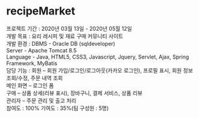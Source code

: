 # recipeMarket
프로젝트 기간 : 2020년 03월 13일 - 2020년 05월 12일<br>
개발 목표 : 요리 레시피 및 재료 구매 커뮤니티 사이트<br>
개발 환경 : DBMS - Oracle DB (sqldeveloper)<br>
Server - Apache Tomcat 8.5<br>
Language - Java, HTML5, CSS3, Javascript, Jquery, Servlet, Ajax, Spring Framework, MyBatis<br>
담당 기능 : 회원 – 회원 가입/로그인/로그아웃(카카오 로그인), 프로필 표시, 회원 정보 조회/수정, 주문 내역 조회<br>
메인 화면 – 로그인 폼<br>
구매 – 상품 상세(리뷰 표시), 장바구니, 결제 서비스, 상품 리뷰<br> 
관리자 – 주문 관리 및 출고 처리<br>
참여도 : 100%
기여도 : 35%(팀 구성원 : 5명)	
